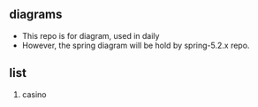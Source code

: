 ## diagrams

- This repo is for diagram, used in daily
- However, the spring diagram will be hold by spring-5.2.x repo.

## list

1. casino
